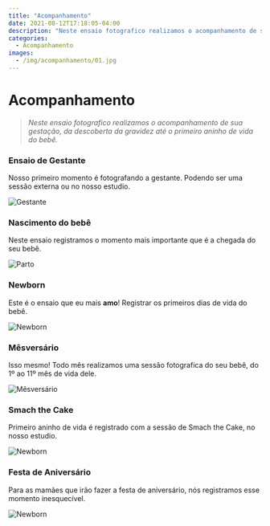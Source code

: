 ```yaml
---
title: "Acompanhamento"
date: 2021-08-12T17:18:05-04:00
description: "Neste ensaio fotografico realizamos o acompanhamento de sua gestação, da descoberta da gravidez até o primeiro aninho de vida do bebê."
categories:
  - Acompanhamento
images:
  - /img/acompanhamento/01.jpg 
---
```


# Acompanhamento

>*Neste ensaio fotografico realizamos o acompanhamento de sua gestação, da descoberta da gravidez até o primeiro aninho de vida do bebê.*

### Ensaio de Gestante

Nosso primeiro momento é fotografando a gestante. Podendo ser uma sessão externa ou no nosso estudio.

![Gestante](/img/acompanhamento/04.jpg)


### Nascimento do bebê

Neste ensaio registramos o momento mais importante que é a chegada do seu bebê.

![Parto](/img/acompanhamento/05.jpg)

### Newborn

Este é o ensaio que eu mais **amo**! Registrar os primeiros dias de vida do bebê.

![Newborn](/img/acompanhamento/02.jpg)

### Mêsversário

Isso mesmo! Todo mês realizamos uma sessão fotografica do seu bebê, do 1º ao 11º mês de vida dele.

![Mêsversário](/img/acompanhamento/03.jpg)

### Smach the Cake

Primeiro aninho de vida é registrado com a sessão de Smach the Cake, no nosso estudio.

![Newborn](/img/acompanhamento/06.jpg)

### Festa de Aniversário

Para as mamães que irão fazer a festa de aniversário, nós registramos esse momento inesquecível.

![Newborn](/img/acompanhamento/08.jpg)